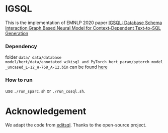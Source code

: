 # IGSQL

This is the implementation of EMNLP 2020 paper [IGSQL: Database Schema Interaction Graph Based Neural Model for Context-Dependent Text-to-SQL Generation](https://www.aclweb.org/anthology/2020.emnlp-main.560.pdf)

### Dependency

folder `data/ data/database model/bert/data/annotated_wikisql_and_PyTorch_bert_param/pytorch_model_uncased_L-12_H-768_A-12.bin` can be found [here](https://github.com/ryanzhumich/editsql)

### How to run

use `./run_sparc.sh` or `./run_cosql.sh`.

# Acknowledgement

We adapt the code from [editsql](https://github.com/ryanzhumich/editsql). Thanks to the open-source project. 
